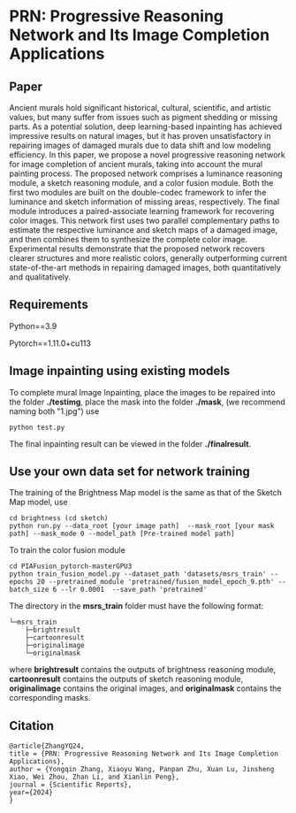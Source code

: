 # PRN: Progressive Reasoning Network and Its Image Completion Applications

## Paper
Ancient murals hold significant historical, cultural, scientific, and artistic values, but many suffer from issues such as pigment shedding or missing parts. As a potential solution, deep learning-based inpainting has achieved impressive results on natural images, but it has proven unsatisfactory in repairing images of damaged murals due to data shift and low modeling efficiency. In this paper, we propose a novel progressive reasoning network for image completion of ancient murals, taking into account the mural painting process. The proposed network comprises a luminance reasoning module, a sketch reasoning module, and a color fusion module. Both the first two modules are built on the double-codec framework to infer the luminance and sketch information of missing areas, respectively. The final module introduces a paired-associate learning framework for recovering color images. This network first uses two parallel complementary paths to estimate the respective luminance and sketch maps of a damaged image, and then combines them to synthesize the complete color image. Experimental results demonstrate that the proposed network recovers clearer structures and more realistic colors, generally outperforming current state-of-the-art methods in repairing damaged images, both quantitatively and qualitatively.   

## Requirements
Python==3.9

Pytorch==1.11.0+cu113


## Image inpainting using existing models
To complete mural Image Inpainting, place the images to be repaired into the folder **./testimg**, place the mask into the folder **./mask**, (we recommend naming both "1.jpg") use
```
python test.py
```   
The final inpainting result can be viewed in the folder **./finalresult**.

## Use your own data set for network training
The training of the Brightness Map model is the same as that of the Sketch Map model, use
```
cd brightness (cd sketch)
python run.py --data_root [your image path]  --mask_root [your mask path] --mask_mode 0 --model_path [Pre-trained model path] 
```

To train the color fusion module
```
cd PIAFusion_pytorch-masterGPU3 
python train_fusion_model.py --dataset_path 'datasets/msrs_train' --epochs 20 --pretrained_module 'pretrained/fusion_model_epoch_9.pth' --batch_size 6 --lr 0.0001  --save_path 'pretrained' 
```
The directory in the **msrs_train** folder must have the following format:
```
└─msrs_train
    ├─brightresult
    ├─cartoonresult
    ├─originalimage
    └─originalmask
```
where **brightresult** contains the outputs of brightness reasoning module, **cartoonresult** contains the outputs of sketch reasoning module, **originalimage** contains the original images, and **originalmask** contains the corresponding masks.

## Citation      
```
@article{ZhangYQ24,
title = {PRN: Progressive Reasoning Network and Its Image Completion Applications},
author = {Yongqin Zhang, Xiaoyu Wang, Panpan Zhu, Xuan Lu, Jinsheng Xiao, Wei Zhou, Zhan Li, and Xianlin Peng},
journal = {Scientific Reports},
year={2024}
}
```
